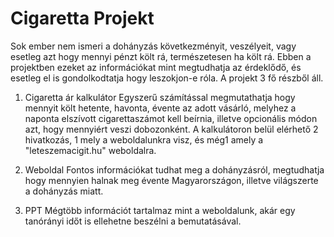 # Cigaretta Projekt

Sok ember nem ismeri a dohányzás következményit, veszélyeit, vagy esetleg azt hogy mennyi pénzt költ rá, természetesen ha költ rá.
Ebben a projektben ezeket az információkat mint megtudhatja az érdeklődő, és esetleg el is gondolkodtatja hogy leszokjon-e róla.
A projekt 3 fő részből áll.

1. Cigaretta ár kalkulátor
Egyszerű számítással megmutathatja hogy mennyit költ hetente, havonta, évente az adott vásárló, melyhez a naponta elszívott cigarettaszámot kell beírnia, illetve opcionális módon azt, hogy mennyiért veszi dobozonként.
A kalkulátoron belül elérhető 2 hivatkozás, 1 mely a weboldalunkra visz, és még1 amely a "leteszemacigit.hu" weboldalra.

2. Weboldal
Fontos információkat tudhat meg a dohányzásról, megtudhatja hogy mennyien halnak meg évente Magyarországon, illetve világszerte a dohányzás miatt.

3. PPT
Mégtöbb információt tartalmaz mint a weboldalunk, akár egy tanórányi időt is ellehetne beszélni a bemutatásával.

